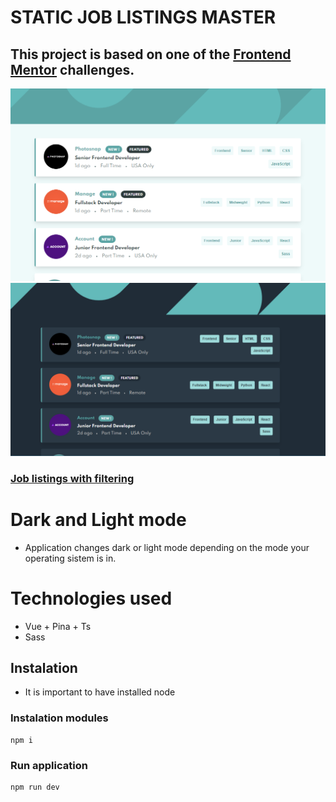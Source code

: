 # STATIC JOB LISTINGS MASTER

## This project is based on one of the [Frontend Mentor](https://www.frontendmentor.io/) challenges.

![Static Job Listings Master Light](./screenshot.png)
![Static Job Listings Master Dark](./screenshot-dark.png)

### [Job listings with filtering](https://www.frontendmentor.io/challenges/job-listings-with-filtering-ivstIPCt)

# Dark and Light mode

- Application changes dark or light mode depending on the mode your operating sistem is in.

# Technologies used

- Vue + Pina + Ts
- Sass

## Instalation

- It is important to have installed node

### Instalation modules

```
npm i
```

### Run application

```
npm run dev
```
